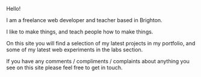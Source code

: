 Hello!

I am a freelance web developer and teacher based in Brighton.

I like to make things, and teach people how to make things.

On this site you will find a selection of my latest projects in my portfolio, and some of my latest web experiments in the labs section.

If you have any comments / compliments / complaints about anything you see on this site please feel free to get in touch.
